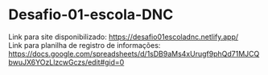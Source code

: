 # Desafio-01-escola-DNC
Link para site disponibilizado: https://desafio01escoladnc.netlify.app/<br>
Link para planilha de registro de informações: https://docs.google.com/spreadsheets/d/1sDB9aMs4xUrugf9phQd71MJCQbwuJX6YOzLlzcwGczs/edit#gid=0
